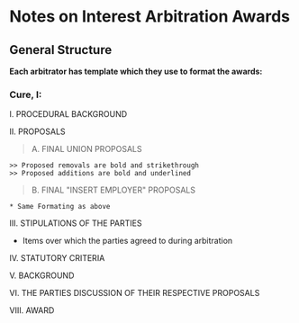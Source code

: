 # Notes on Interest Arbitration Awards

## General Structure

**Each arbitrator has template which they use to format the awards:**

### Cure, I:

I.  PROCEDURAL BACKGROUND

II.  PROPOSALS 

> A. FINAL UNION PROPOSALS

    >> Proposed removals are bold and strikethrough
    >> Proposed additions are bold and underlined

> B. FINAL "INSERT EMPLOYER" PROPOSALS

    * Same Formating as above

III. STIPULATIONS OF THE PARTIES 

* Items over which the parties agreed to during arbitration

IV. STATUTORY CRITERIA

V. BACKGROUND

VI. THE PARTIES DISCUSSION OF THEIR RESPECTIVE PROPOSALS

VIII. AWARD 




    
    

